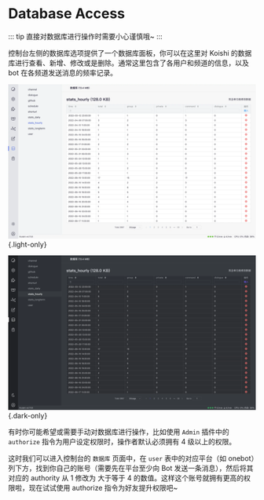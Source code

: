 # Database Access

::: tip
直接对数据库进行操作时需要小心谨慎哦~
:::

控制台左侧的数据库选项提供了一个数据库面板，你可以在这里对 Koishi 的数据库进行查看、新增、修改或是删除。通常这里包含了各用户和频道的信息，以及 bot 在各频道发送消息的频率记录。

![database](/manual/console/database.light.webp) {.light-only}

![database](/manual/console/database.dark.webp) {.dark-only}

有时你可能希望或需要手动对数据库进行操作，比如使用 `Admin` 插件中的 `authorize` 指令为用户设定权限时，操作者默认必须拥有 4 级以上的权限。

这时我们可以进入控制台的 `数据库` 页面中，在 `user` 表中的对应平台（如 onebot）列下方，找到你自己的账号（需要先在平台至少向 Bot 发送一条消息），然后将其对应的 authority 从 1 修改为 大于等于 4 的数值。这样这个账号就拥有更高的权限啦，现在试试使用 authorize 指令为好友提升权限吧~
